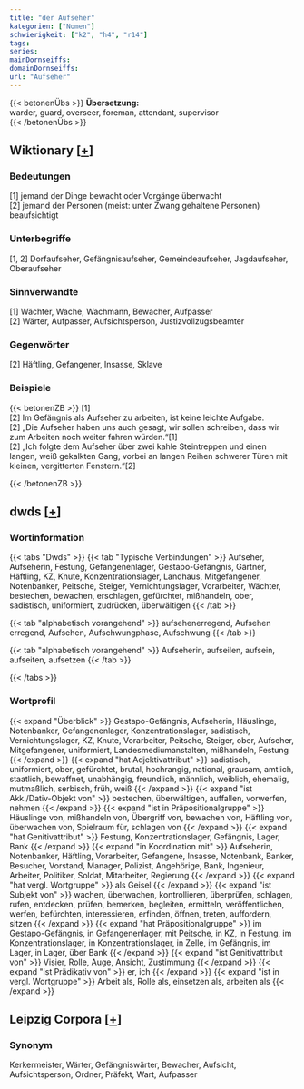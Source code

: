 ```yaml
---
title: "der Aufseher"
kategorien: ["Nomen"]
schwierigkeit: ["k2", "h4", "r14"]
tags:
series:
mainDornseiffs:
domainDornseiffs:
url: "Aufseher"
---
```


{{< betonenÜbs >}}
**Übersetzung:**  
warder, guard, overseer, foreman, attendant, supervisor  
{{< /betonenÜbs >}}

## Wiktionary [[+](https://de.wiktionary.org/wiki/Aufseher)]

### Bedeutungen
[1] jemand der Dinge bewacht oder Vorgänge überwacht  
[2] jemand der Personen (meist: unter Zwang gehaltene Personen) beaufsichtigt  

### Unterbegriffe
[1, 2] Dorfaufseher, Gefängnisaufseher, Gemeindeaufseher, Jagdaufseher, Oberaufseher  

### Sinnverwandte
[1] Wächter, Wache, Wachmann, Bewacher, Aufpasser  
[2] Wärter, Aufpasser, Aufsichtsperson, Justizvollzugsbeamter  

### Gegenwörter
[2] Häftling, Gefangener, Insasse, Sklave  

### Beispiele
{{< betonenZB >}}
[1]  
[2] Im Gefängnis als Aufseher zu arbeiten, ist keine leichte Aufgabe.  
[2] „Die Aufseher haben uns auch gesagt, wir sollen schreiben, dass wir zum Arbeiten noch weiter fahren würden.“[1]  
[2] „Ich folgte dem Aufseher über zwei kahle Steintreppen und einen langen, weiß gekalkten Gang, vorbei an langen Reihen schwerer Türen mit kleinen, vergitterten Fenstern.“[2]  

{{< /betonenZB >}}


## dwds [[+](https://www.dwds.de/wb/Aufseher)]

### Wortinformation
{{< tabs "Dwds" >}}
{{< tab "Typische Verbindungen" >}}
Aufseher, Aufseherin, Festung, Gefangenenlager, Gestapo-Gefängnis, Gärtner, Häftling, KZ, Knute, Konzentrationslager, Landhaus, Mitgefangener, Notenbanker, Peitsche, Steiger, Vernichtungslager, Vorarbeiter, Wächter, bestechen, bewachen, erschlagen, gefürchtet, mißhandeln, ober, sadistisch, uniformiert, zudrücken, überwältigen
{{< /tab >}}

{{< tab "alphabetisch vorangehend" >}}
aufsehenerregend, Aufsehen erregend, Aufsehen, Aufschwungphase, Aufschwung
{{< /tab >}}

{{< tab "alphabetisch vorangehend" >}}
Aufseherin, aufseilen, aufsein, aufseiten, aufsetzen
{{< /tab >}}

{{< /tabs >}}

### Wortprofil
{{< expand "Überblick" >}} Gestapo-Gefängnis, Aufseherin, Häuslinge, Notenbanker, Gefangenenlager, Konzentrationslager, sadistisch, Vernichtungslager, KZ, Knute, Vorarbeiter, Peitsche, Steiger, ober, Aufseher, Mitgefangener, uniformiert, Landesmediumanstalten, mißhandeln, Festung {{< /expand >}}
{{< expand "hat Adjektivattribut" >}} sadistisch, uniformiert, ober, gefürchtet, brutal, hochrangig, national, grausam, amtlich, staatlich, bewaffnet, unabhängig, freundlich, männlich, weiblich, ehemalig, mutmaßlich, serbisch, früh, weiß {{< /expand >}}
{{< expand "ist Akk./Dativ-Objekt von" >}} bestechen, überwältigen, auffallen, vorwerfen, nehmen {{< /expand >}}
{{< expand "ist in Präpositionalgruppe" >}} Häuslinge von, mißhandeln von, Übergriff von, bewachen von, Häftling von, überwachen von, Spielraum für, schlagen von {{< /expand >}}
{{< expand "hat Genitivattribut" >}} Festung, Konzentrationslager, Gefängnis, Lager, Bank {{< /expand >}}
{{< expand "in Koordination mit" >}} Aufseherin, Notenbanker, Häftling, Vorarbeiter, Gefangene, Insasse, Notenbank, Banker, Besucher, Vorstand, Manager, Polizist, Angehörige, Bank, Ingenieur, Arbeiter, Politiker, Soldat, Mitarbeiter, Regierung {{< /expand >}}
{{< expand "hat vergl. Wortgruppe" >}} als Geisel {{< /expand >}}
{{< expand "ist Subjekt von" >}} wachen, überwachen, kontrollieren, überprüfen, schlagen, rufen, entdecken, prüfen, bemerken, begleiten, ermitteln, veröffentlichen, werfen, befürchten, interessieren, erfinden, öffnen, treten, auffordern, sitzen {{< /expand >}}
{{< expand "hat Präpositionalgruppe" >}} im Gestapo-Gefängnis, in Gefangenenlager, mit Peitsche, in KZ, in Festung, im Konzentrationslager, in Konzentrationslager, in Zelle, im Gefängnis, im Lager, in Lager, über Bank {{< /expand >}}
{{< expand "ist Genitivattribut von" >}} Visier, Rolle, Auge, Ansicht, Zustimmung {{< /expand >}}
{{< expand "ist Prädikativ von" >}} er, ich {{< /expand >}}
{{< expand "ist in vergl. Wortgruppe" >}} Arbeit als, Rolle als, einsetzen als, arbeiten als {{< /expand >}}

## Leipzig Corpora [[+](https://corpora.uni-leipzig.de/en/res?word=Aufseher&corpusId=deu_newscrawl-public_2018)]


### Synonym
Kerkermeister, Wärter, Gefängniswärter, Bewacher, Aufsicht, Aufsichtsperson, Ordner, Präfekt, Wart, Aufpasser

